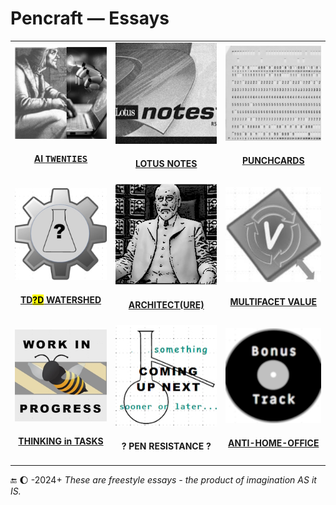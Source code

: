 # Pencraft &mdash; Essays

<table>
  <tr>
    <td>
      <a href="README+/AI-2020s.md"><img src="../../../_rsc/_img/_nav/tiles/AIchemy_200px.jpg" alt="AI-2020s.md" title="&nbsp;AI Twenties - Much ado about nothing?"/></a>
      <br /><div align="center"><h4><a href="README+/AI-2020s.md">AI <samp>TWENTIES</samp></a></h4></div>
    </td>
      <td>
      <a href="README+/LN-view.md"><img src="../../../_rsc/_img/_nav/tiles/LotusNotes_200px.jpg" alt="&nbsp;LN-view.md" title="&nbsp;Lotus Notes - This used to be my playground"/></a>
      <br /><div align="center"><h4><a href="README+/LN-view.md">LOTUS NOTES</a></h4></div>
    </td>
        <td>
      <a href="README+/punchcard.md"><img src="../../../_rsc/_img/_nav/tiles/punchcard_200px.jpg" alt="&nbsp;punchacrd.md" title="&nbsp;Punchcards - once upon a time"/></a>
        <br /><div align="center"><h4><a href="README+/punchcard.md">PUNCHCARDS</a></h4></div>
    </td>
  </tr>
  <tr>
    <td>
      <a href="../../../software/tests/asDrive/README+/!TestDrive-Big_Watershed.md"><img src="../../../_rsc/_img/_nav/tiles/TddWatershed_200px.jpg" alt="&nbsp;TDD-Big_Watershed.md" title="&nbsp;Tests Driven What - Watershed"/></a>
      <br /><div align="center"><h4><a href="../../../software/tests/asDrive/README+/!TestDrive-Big_Watershed.md">TD<mark>?D</mark> WATERSHED</a></h4></div>
    </td>
    <td>
      <a href="README+/SW_architect-aTake.md"><img src="../../../_rsc/_img/_nav/tiles/Architect_200px.jpg" alt="&nbsp;U-Val" title="&nbsp;Finding Software Architect - a Take"/></a>
      <br /><div align="center"><h4><a href="README+/SW_architect-aTake.md">ARCHITECT(URE)</a></h4></div>
    </td>
   <td>
      <a href="https://github.com/Kyriosity/use-dev/tree/main/README+/projects/U-Val/README.md"><img src="../../../_rsc/_img/_nav/tiles/U-Val_200px.jpg" alt="&nbsp;Multifacet value" title="&nbsp;Multifacet values"/></a>
      <br /><div align="center"><h4><a href="https://github.com/Kyriosity/use-dev/tree/main/README+/projects/U-Val/README.md">MULTIFACET VALUE</a></h4></div>
    </td>
  </tr>
  <tr>
      <td>
      <a href="https://github.com/Kyriosity/use-dev/blob/main/README+/decisions/README+/model_as_tasks.md"><img src="../../../_rsc/_img/_nav/tiles/_WorkInProgress_200px.jpg" alt="&nbsp;model_as_tasks.md" title="&nbsp;Promise oriented patterns on tasks"/></a>
        <br /><div align="center"><h4><a href="https://github.com/Kyriosity/use-dev/blob/main/README+/decisions/README+/model_as_tasks.md">THINKING in TASKS</a></h4></div>
    </td>
    <td>
      <picture><img src="../../../_rsc/_img/_nav/tiles/_ComingNext_200px.jpg" alt="&nbsp;Coming up next..." title="&nbsp;Next essay coming sooner or later.."/></picture>
      <br /><div align="center"><h4>? PEN RESISTANCE ?</h4>
    </td>
    <td>
      <a href="../offtopic/anti-home-office.md"><img src="../../../_rsc/_img/_nav/tiles/_BonusTrack_200px.jpg" alt="&nbsp;Bonus track: anti-home-office" title="&nbsp;Neither office nor home spots"/></a>
        <br /><div align="center"><h4><a href="../offtopic/anti-home-office.md"">ANTI-HOME-OFFICE</a></h4></div>
    </td>
  </tr>
</table>

🔚 🌔 -2024+ <i>These are freestyle essays - the product of imagination AS it IS.</i>
